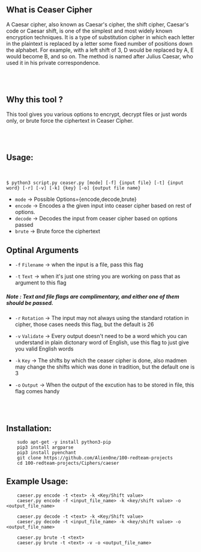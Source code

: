 

## What is Ceaser Cipher
A Caesar cipher, also known as Caesar's cipher, the shift cipher, Caesar's code or Caesar shift, is one of the simplest and most widely known encryption techniques. It is a type of substitution cipher in which each letter in the plaintext is replaced by a letter some fixed number of positions down the alphabet. For example, with a left shift of 3, D would be replaced by A, E would become B, and so on. The method is named after Julius Caesar, who used it in his private correspondence.

<br>
<br>

## Why this tool ?
This tool gives you various options to encrypt, decrypt files or just words only, or brute force the ciphertext in Ceaser Cipher.

<br>
<br>

## Usage:

<br>

```shell
$ python3 script.py ceaser.py [mode] [-f] {input file} [-t] {input word} [-r] [-v] [-k] {key} [-o] {output file name}
```

- `mode` -> Possible Options={encode,decode,brute}
- `encode` -> Encodes a the given input into ceaser cipher based on rest of options.
- `decode` -> Decodes the input from ceaser cipher based on options passed
- `brute` -> Brute force the ciphertext


## Optinal Arguments

- `-f` `Filename` -> when the input is a file, pass this flag

- `-t` `Text` -> when it's just one string you are working on pass that as argument to this flag

##### Note : Text and file flags are complimentary, and either one of them should be passed.

- `-r` `Rotation` -> The input may not always using the standard rotation in cipher, those cases needs this flag, but the default is 26

- `-v` `Validate` -> Every output doesn't need to be a word which you can understand in plain dictonary word of English, use this flag to just give you valid English words

- `-k` `Key` -> The shifts by which the ceaser cipher is done, also madmen may change the shifts which was done in tradition, but the default one is 3

- `-o` `Output` -> When the output of the excution has to be stored in file, this flag comes handy

<br>
<br>

## Installation:


        sudo apt-get -y install python3-pip
        pip3 install argparse
        pip3 install pyenchant
        git clone https://github.com/Alien0ne/100-redteam-projects
        cd 100-redteam-projects/Ciphers/caeser

## Example Usage: 


        caeser.py encode -t <text> -k <Key/Shift value>
        caeser.py encode -f <input_file_name> -k <key/shift value> -o <output_file_name>

        caeser.py decode -t <text> -k <Key/Shift value>
        caeser.py decode -t <input_file_name> -k <key/shift value> -o <output_file_name>

        caeser.py brute -t <text>  
        caeser.py brute -t <text> -v -o <output_file_name>

